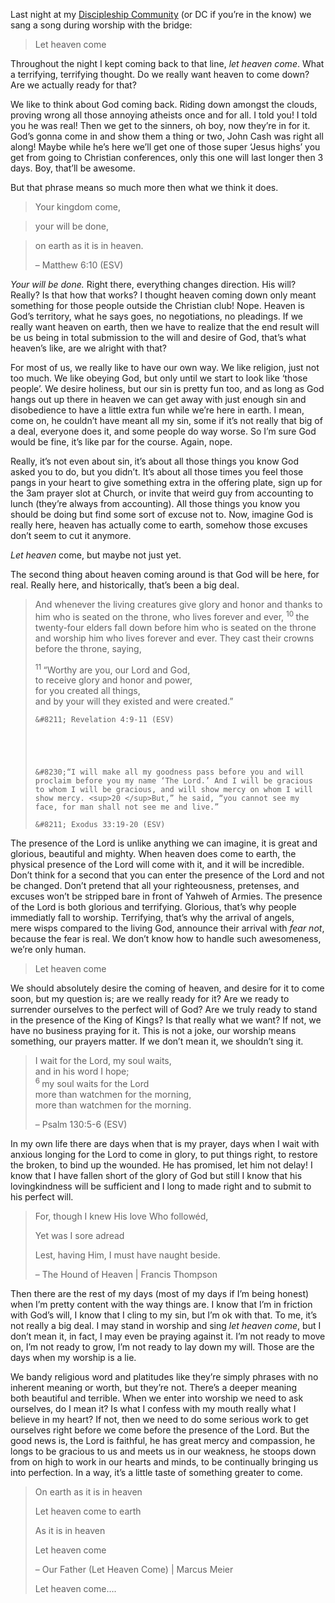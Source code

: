 Last night at my <a title="Small Groups" href="http://www.bluesky-church.com/smallgroups" target="_blank">Discipleship Community</a> (or DC if you&#8217;re in the know) we sang a song during worship with the bridge:



> Let heaven come
> 
> 

Throughout the night I kept coming back to that line, _let heaven come_. What a terrifying, terrifying thought. Do we really want heaven to come down? Are we actually ready for that?



We like to think about God coming back. Riding down amongst the clouds, proving wrong all those annoying atheists once and for all. I told you! I told you he was real! Then we get to the sinners, oh boy, now they&#8217;re in for it. God&#8217;s gonna come in and show them a thing or two, John Cash was right all along! Maybe while he&#8217;s here we&#8217;ll get one of those super &#8216;Jesus highs&#8217; you get from going to Christian conferences, only this one will last longer then 3 days. Boy, that&#8217;ll be awesome.



But that phrase means so much more then what we think it does.



> Your kingdom come,

> your will be done,

> on earth as it is in heaven.
> 
> &#8211; Matthew 6:10 (ESV)
> 
> 
> 
> 

_Your will be done._ Right there, everything changes direction. His will? Really? Is that how that works? I thought heaven coming down only meant something for those people outside the Christian club! Nope. Heaven is God&#8217;s territory, what he says goes, no negotiations, no pleadings. If we really want heaven on earth, then we have to realize that the end result will be us being in total submission to the will and desire of God, that&#8217;s what heaven&#8217;s like, are we alright with that?



For most of us, we really like to have our own way. We like religion, just not too much. We like obeying God, but only until we start to look like &#8216;those people&#8217;. We desire holiness, but our sin is pretty fun too, and as long as God hangs out up there in heaven we can get away with just enough sin and disobedience to have a little extra fun while we&#8217;re here in earth. I mean, come on, he couldn&#8217;t have meant all my sin, some if it&#8217;s not really that big of a deal, everyone does it, and some people do way worse. So I&#8217;m sure God would be fine, it&#8217;s like par for the course. Again, nope.



Really, it&#8217;s not even about sin, it&#8217;s about all those things you know God asked you to do, but you didn&#8217;t. It&#8217;s about all those times you feel those pangs in your heart to give something extra in the offering plate, sign up for the 3am prayer slot at Church, or invite that weird guy from accounting to lunch (they&#8217;re always from accounting). All those things you know you should be doing but find some sort of excuse not to. Now, imagine God is really here, heaven has actually come to earth, somehow those excuses don&#8217;t seem to cut it anymore.



_Let heaven_ come, but maybe not just yet. <span style="text-decoration: underline;"><br /> </span>



The second thing about heaven coming around is that God will be here, for real. Really here, and historically, that&#8217;s been a big deal.



> And whenever the living creatures give glory and honor and thanks to him who is seated on the throne, who lives forever and ever, <sup>10 </sup>the twenty-four elders fall down before him who is seated on the throne and worship him who lives forever and ever. They cast their crowns before the throne, saying,
> 
> 
> 
> <div>
>     <sup>11 </sup>“Worthy are you, our Lord and God,<br /> to receive glory and honor and power,<br /> for you created all things,<br /> and by your will they existed and were created.”
>   
>     &#8211; Revelation 4:9-11 (ESV)
>   
>     
>   
>     
>   
>     &#8230;“I will make all my goodness pass before you and will proclaim before you my name ‘The Lord.’ And I will be gracious to whom I will be gracious, and will show mercy on whom I will show mercy. <sup>20 </sup>But,” he said, “you cannot see my face, for man shall not see me and live.”
>   
>     &#8211; Exodus 33:19-20 (ESV)
>   
>     

<div>
The presence of the Lord is unlike anything we can imagine, it is great and glorious, beautiful and mighty. When heaven does come to earth, the physical presence of the Lord will come with it, and it will be incredible. Don&#8217;t think for a second that you can enter the presence of the Lord and not be changed. Don&#8217;t pretend that all your righteousness, pretenses, and excuses won&#8217;t be stripped bare in front of Yahweh of Armies. The presence of the Lord is both glorious and terrifying. Glorious, that&#8217;s why people immediatly fall to worship. Terrifying, that&#8217;s why the arrival of angels, mere wisps compared to the living God, announce their arrival with <em>fear not</em>, because the fear is real. We don&#8217;t know how to handle such awesomeness, we&#8217;re only human.



<blockquote>
Let heaven come


</blockquote>

We should absolutely desire the coming of heaven, and desire for it to come soon, but my question is; are we really ready for it? Are we ready to surrender ourselves to the perfect will of God? Are we truly ready to stand in the presence of the King of Kings? Is that really what we want? If not, we have no business praying for it. This is not a joke, our worship means something, our prayers matter. If we don&#8217;t mean it, we shouldn&#8217;t sing it.



<blockquote>
I wait for the Lord, my soul waits,<br /> and in his word I hope;<br /> <sup>6 </sup>my soul waits for the Lord<br /> more than watchmen for the morning,<br /> more than watchmen for the morning.

&#8211; Psalm 130:5-6 (ESV)


</blockquote>

In my own life there are days when that is my prayer, days when I wait with anxious longing for the Lord to come in glory, to put things right, to restore the broken, to bind up the wounded. He has promised, let him not delay! I know that I have fallen short of the glory of God but still I know that his lovingkindness will be sufficient and I long to made right and to submit to his perfect will.



<blockquote>
For, though I knew His love Who followéd,

Yet was I sore adread

Lest, having Him, I must have naught beside.

&#8211; The Hound of Heaven | Francis Thompson


</blockquote>

Then there are the rest of my days (most of my days if I&#8217;m being honest) when I&#8217;m pretty content with the way things are. I know that I&#8217;m in friction with God&#8217;s will, I know that I cling to my sin, but I&#8217;m ok with that. To me, it&#8217;s not really a big deal. I may stand in worship and sing <em>let heaven come</em>, but I don&#8217;t mean it, in fact, I may even be praying against it. I&#8217;m not ready to move on, I&#8217;m not ready to grow, I&#8217;m not ready to lay down my will. Those are the days when my worship is a lie.



We bandy religious word and platitudes like they&#8217;re simply phrases with no inherent meaning or worth, but they&#8217;re not. There&#8217;s a deeper meaning both beautiful and terrible. When we enter into worship we need to ask ourselves, do I mean it? Is what I confess with my mouth really what I believe in my heart? If not, then we need to do some serious work to get ourselves right before we come before the presence of the Lord. But the good news is, the Lord is faithful, he has great mercy and compassion, he longs to be gracious to us and meets us in our weakness, he stoops down from on high to work in our hearts and minds, to be continually bringing us into perfection. In a way, it&#8217;s a little taste of something greater to come.



<blockquote>
On earth as it is in heaven

Let heaven come to earth

As it is in heaven

Let heaven come

&#8211; Our Father (Let Heaven Come) | Marcus Meier





Let heaven come&#8230;.




</blockquote>